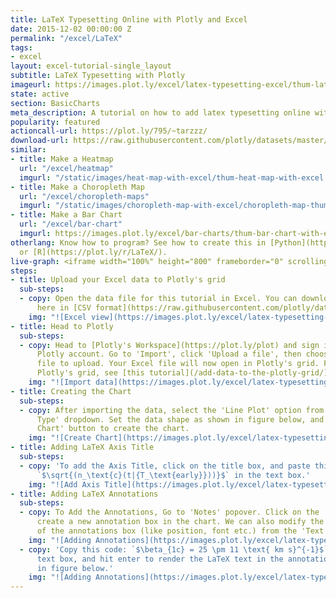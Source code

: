 ```yaml
---
title: LaTeX Typesetting Online with Plotly and Excel
date: 2015-12-02 00:00:00 Z
permalink: "/excel/LaTeX"
tags:
- excel
layout: excel-tutorial-single_layout
subtitle: LaTeX Typesetting with Plotly
imageurl: https://images.plot.ly/excel/latex-typesetting-excel/thum-latex-typesetting-in-excel.jpg
state: active
section: BasicCharts
meta_description: A tutorial on how to add latex typesetting online with Excel.
popularity: featured
actioncall-url: https://plot.ly/795/~tarzzz/
download-url: https://raw.githubusercontent.com/plotly/datasets/master/latex-typesetting-with-excel.csv
similar:
- title: Make a Heatmap
  url: "/excel/heatmap"
  imgurl: "/static/images/heat-map-with-excel/thum-heat-map-with-excel.png"
- title: Make a Choropleth Map
  url: "/excel/choropleth-maps"
  imgurl: "/static/images/choropleth-map-with-excel/choropleth-map-thumb.png"
- title: Make a Bar Chart
  url: "/excel/bar-chart"
  imgurl: https://images.plot.ly/excel/bar-charts/thum-bar-chart-with-excel.png
otherlang: Know how to program? See how to create this in [Python](https://plot.ly/python/LaTeX/)
  or [R](https://plot.ly/r/LaTeX/).
live-graph: <iframe width="100%" height="800" frameborder="0" scrolling="no" src="https://plot.ly/~tarzzz/813.embed"></iframe>
steps:
- title: Upload your Excel data to Plotly's grid
  sub-steps:
  - copy: Open the data file for this tutorial in Excel. You can download the file
      here in [CSV format](https://raw.githubusercontent.com/plotly/datasets/master/latex-typesetting-with-excel.csv)
    img: "![Excel view](https://images.plot.ly/excel/latex-typesetting-excel/excel-data.jpg)"
- title: Head to Plotly
  sub-steps:
  - copy: Head to [Plotly's Workspace](https://plot.ly/plot) and sign into your free
      Plotly account. Go to 'Import', click 'Upload a file', then choose your Excel
      file to upload. Your Excel file will now open in Plotly's grid. For more about
      Plotly's grid, see [this tutorial](/add-data-to-the-plotly-grid/)
    img: "![Import data](https://images.plot.ly/excel/latex-typesetting-excel/import-data.jpg)"
- title: Creating the Chart
  sub-steps:
  - copy: After importing the data, select the 'Line Plot' option from 'Choose Plot
      Type' dropdown. Set the data shape as shown in figure below, and click on 'Line
      Chart' button to create the chart.
    img: "![Create Chart](https://images.plot.ly/excel/latex-typesetting-excel/create-chart.jpg)"
- title: Adding LaTeX Axis Title
  sub-steps:
  - copy: 'To add the Axis Title, click on the title box, and paste this LaTeX Code:
      `$\sqrt{(n_\text{c}(t|{T_\text{early}}))}$` in the text box.'
    img: "![Add Axis Title](https://images.plot.ly/excel/latex-typesetting-excel/adding-x-axis-title1.gif)"
- title: Adding LaTeX Annotations
  sub-steps:
  - copy: To Add the Annotations, Go to 'Notes' popover. Click on the '+' button to
      create a new annotation box in the chart. We can also modify the properties
      of the annotations box (like position, font etc.) from the 'Text' tab.
    img: "![Adding Annotations](https://images.plot.ly/excel/latex-typesetting-excel/adding-annotations.jpg)"
  - copy: 'Copy this code: `$\beta_{1c} = 25 \pm 11 \text{ km s}^{-1}$` to the annotation
      text box, and hit enter to render the LaTeX text in the annotations, as shown
      in figure below.'
    img: "![Adding Annotations](https://images.plot.ly/excel/latex-typesetting-excel/adding-annotations.gif)"
---
```


